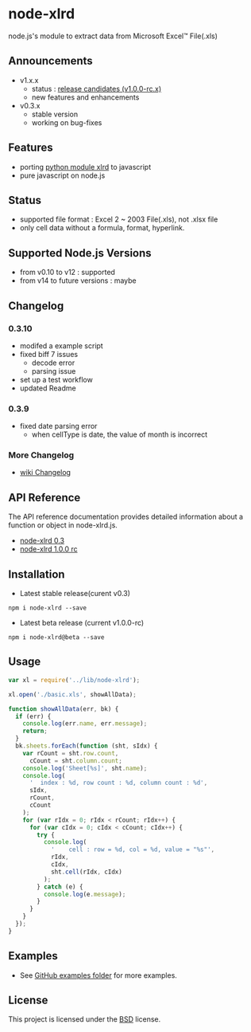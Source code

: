 # node-xlrd
node.js's module to extract data from Microsoft Excel™ File(.xls)

## Announcements
* v1.x.x
  * status : [release candidates (v1.0.0-rc.x)](https://github.com/gutkyu/node-xlrd/tree/main_v1)
  * new features and enhancements
* v0.3.x
  * stable version
  * working on bug-fixes

## Features
*  porting [python module xlrd](http://www.python-excel.org/) to javascript
*  pure javascript on node.js

## Status
*  supported file format : Excel 2 ~ 2003 File(.xls), not .xlsx file
*  only cell data without a formula, format, hyperlink.

## Supported Node.js Versions
*  from v0.10 to v12 : supported
*  from v14 to future versions : maybe

## Changelog
### 0.3.10
* modifed a example script
* fixed biff 7 issues
  - decode error
  - parsing issue 
* set up a test workflow
* updated Readme

### 0.3.9
* fixed date parsing error
	* when cellType is date, the value of month is incorrect

### More Changelog
* [wiki Changelog](https://github.com/gutkyu/node-xlrd/wiki/Changelog)
	
## API Reference
The API reference documentation provides detailed information about a function or object in node-xlrd.js.
* [node-xlrd 0.3](https://github.com/gutkyu/node-xlrd/wiki/API-v0.3)
* [node-xlrd 1.0.0 rc](https://github.com/gutkyu/node-xlrd/wiki/API-v1.0.0-rc)

## Installation
* Latest stable release(curent v0.3)
```console
npm i node-xlrd --save
```
* Latest beta release (current v1.0.0-rc)
```console
npm i node-xlrd@beta --save
```

## Usage
```js
var xl = require('../lib/node-xlrd');

xl.open('./basic.xls', showAllData);

function showAllData(err, bk) {
  if (err) {
    console.log(err.name, err.message);
    return;
  }
  bk.sheets.forEach(function (sht, sIdx) {
    var rCount = sht.row.count,
      cCount = sht.column.count;
    console.log('Sheet[%s]', sht.name);
    console.log(
      '  index : %d, row count : %d, column count : %d',
      sIdx,
      rCount,
      cCount
    );
    for (var rIdx = 0; rIdx < rCount; rIdx++) {
      for (var cIdx = 0; cIdx < cCount; cIdx++) {
        try {
          console.log(
            '    cell : row = %d, col = %d, value = "%s"',
            rIdx,
            cIdx,
            sht.cell(rIdx, cIdx)
          );
        } catch (e) {
          console.log(e.message);
        }
      }
    }
  });
}
```
## Examples
* See [GitHub examples folder](https://github.com/gutkyu/node-xlrd/tree/master/examples) for more examples.

## License
This project is licensed under the [BSD](https://github.com/gutkyu/node-xlrd/blob/master/LICENSE) license.

